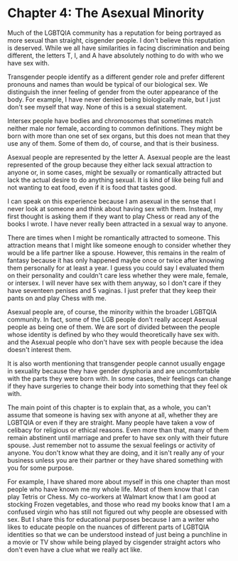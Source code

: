 # Chapter 4: The Asexual Minority

Much of the LGBTQIA community has a reputation for being portrayed as more sexual than straight, cisgender people. I don't believe this reputation is deserved. While we all have similarities in facing discrimination and being different, the letters T, I, and A have absolutely nothing to do with who we have sex with.

Transgender people identify as a different gender role and prefer different pronouns and names than would be typical of our biological sex. We distinguish the inner feeling of gender from the outer appearance of the body. For example, I have never denied being biologically male, but I just don't see myself that way. None of this is a sexual statement.

Intersex people have bodies and chromosomes that sometimes match neither male nor female, according to common definitions. They might be born with more than one set of sex organs, but this does not mean that they use any of them. Some of them do, of course, and that is their business.

Asexual people are represented by the letter A. Asexual people are the least represented of the group because they either lack sexual attraction to anyone or, in some cases, might be sexually or romantically attracted but lack the actual desire to do anything sexual. It is kind of like being full and not wanting to eat food, even if it is food that tastes good.

I can speak on this experience because I am asexual in the sense that I never look at someone and think about having sex with them. Instead, my first thought is asking them if they want to play Chess or read any of the books I wrote. I have never really been attracted in a sexual way to anyone.

There are times when I might be romantically attracted to someone. This attraction means that I might like someone enough to consider whether they would be a life partner like a spouse. However, this remains in the realm of fantasy because it has only happened maybe once or twice after knowing them personally for at least a year. I guess you could say I evaluated them on their personality and couldn't care less whether they were male, female, or intersex. I will never have sex with them anyway, so I don't care if they have seventeen penises and 5 vaginas. I just prefer that they keep their pants on and play Chess with me.

Asexual people are, of course, the minority within the broader LGBTQIA community. In fact, some of the LGB people don't really accept Asexual people as being one of them. We are sort of divided between the people whose identity is defined by who they would theoretically have sex with. and the Asexual people who don't have sex with people because the idea doesn't interest them.

It is also worth mentioning that transgender people cannot usually engage in sexuality because they have gender dysphoria and are uncomfortable with the parts they were born with. In some cases, their feelings can change if they have surgeries to change their body into something that they feel ok with.

The main point of this chapter is to explain that, as a whole, you can't assume that someone is having sex with anyone at all, whether they are LGBTQIA or even if they are straight. Many people have taken a vow of celibacy for religious or ethical reasons. Even more than that, many of them remain abstinent until marriage and prefer to have sex only with their future spouse. Just remember not to assume the sexual feelings or activity of anyone. You don't know what they are doing, and it isn't really any of your business unless you are their partner or they have shared something with you for some purpose.

For example, I have shared more about myself in this one chapter than most people who have known me my whole life. Most of them know that I can play Tetris or Chess. My co-workers at Walmart know that I am good at stocking Frozen vegetables, and those who read my books know that I am a confused virgin who has still not figured out why people are obsessed with sex. But I share this for educational purposes because I am a writer who likes to educate people on the nuances of different parts of LGBTQIA identities so that we can be understood instead of just being a punchline in a movie or TV show while being played by cisgender straight actors who don't even have a clue what we really act like.
